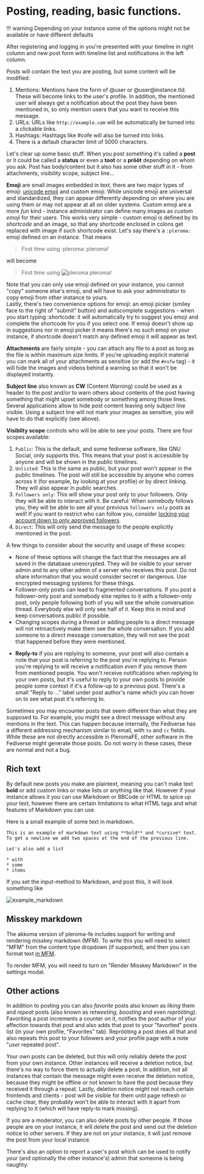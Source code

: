 # Posting, reading, basic functions.

!!! warning
    Depending on your instance some of the options might not be available or have different defaults

After registering and logging in you're presented with your timeline in right column and new post form with timeline list and notifications in the left column.

Posts will contain the text you are posting, but some content will be modified:

1. Mentions: Mentions have the form of @user or @user<span></span>@instance.tld. These will become links to the user's profile. In addition, the mentioned user will always get a notification about the post they have been mentioned in, so only mention users that you want to receive this message.
2. URLs: URLs like `http://example.com` will be automatically  be turned into a clickable links.
3. Hashtags: Hashtags like #cofe will also be turned into links.
4. There is a default character limit of 5000 characters.

Let's clear up some basic stuff. When you post something it's called a **post** or it could be called a **status** or even a **toot** or a **prööt** depending on whom you ask. Post has body/content but it also has some other stuff in it - from attachments, visibility scope, subject line...

**Emoji** are small images embedded in text, there are two major types of emoji: [unicode emoji](https://en.wikipedia.org/wiki/Emoji) and custom emoji. While unicode emoji are universal and standardized, they can appear differently depending on where you are using them or may not appear at all on older systems. Custom emoji are a more *fun* kind - instance administrator can define many images as *custom emoji* for their users. This works very simple - custom emoji is defined by its *shortcode* and an image, so that any shortcode enclosed in colons get replaced with image if such shortcode exist.
Let's say there's a `:pleroma:` emoji defined on an instance. That means  
> First time using :pleroma: pleroma!  

will become  
> First time using ![pleroma](../assets/example_emoji.png) pleroma!  

Note that you can only use emoji defined on your instance, you cannot "copy" someone else's emoji, and will have to ask your administrator to copy emoji from other instance to yours.  
Lastly, there's two convenience options for emoji: an emoji picker (smiley face to the right of "submit" button) and autocomplete suggestions - when you start typing :shortcode: it will automatically try to suggest you emoji and complete the shortcode for you if you select one. If emoji doesn't show up in suggestions nor in emoji picker it means there's no such emoji on your instance, if shortcode doesn't match any defined emoji it will appear as text.

**Attachments** are fairly simple - you can attach any file to a post as long as the file is within maximum size limits. If you're uploading explicit material you can mark all of your attachments as sensitive (or add the `#nsfw` tag) - it will hide the images and videos behind a warning so that it won't be displayed instantly.

**Subject line** also known as **CW** (Content Warning) could be used as a header to the post and/or to warn others about contents of the post having something that might upset somebody or something among those lines. Several applications allow to hide post content leaving only subject line visible. Using a subject line will not mark your images as sensitive, you will have to do that explicitly (see above).

**Visiblity scope** controls who will be able to see your posts. There are four scopes available:

1. `Public`: This is the default, and some fediverse software, like GNU Social, only supports this. This means that your post is accessible by anyone and will be shown in the public timelines.
2. `Unlisted`: This is the same as public, but your post won't appear in the public timelines. The post will still be accessible by anyone who comes across it (for example, by looking at your profile) or by direct linking. They will also appear in public searches.
3. `Followers only`: This will show your post only to your followers. Only they will be able to interact with it. Be careful: When somebody follows you, they will be able to see all your previous `followers only` posts as well! If you want to restrict who can follow you, consider [locking your account down to only approved followers](../settings#profile).
4. `Direct`: This will only send the message to the people explicitly mentioned in the post.

A few things to consider about the security and usage of these scopes:

- None of these options will change the fact that the messages are all saved in the database unencrypted. They will be visible to your server admin and to any other admin of a server who receives this post. Do not share information that you would consider secret or dangerous. Use encrypted messaging systems for these things.
- Follower-only posts can lead to fragmented conversations. If you post a follower-only post and somebody else replies to it with a follower-only post, only people following both of you will see the whole conversation thread. Everybody else will only see half of it. Keep this in mind and keep conversations public if possible.
- Changing scopes during a thread or adding people to a direct message will not retroactively make them see the whole conversation. If you add someone to a direct message conversation, they will not see the post that happened before they were mentioned.
* **Reply-to** if you are replying to someone, your post will also contain a note that your post is referring to the post you're replying to. Person you're replying to will receive a notification *even* if you remove them from mentioned people. You won't receive notifications when replying to your own posts, but it's useful to reply to your own posts to provide people some context if it's a follow-up to a previous post. There's a small "Reply to ..." label under post author's name which you can hover on to see what post it's referring to.

Sometimes you may encounter posts that seem different than what they are supposed to. For example, you might see a direct message without any mentions in the text. This can happen because internally, the Fediverse has a different addressing mechanism similar to email, with `to` and `cc` fields. While these are not directly accessible in PleromaFE, other software in the Fediverse might generate those posts. Do not worry in these cases, these are normal and not a bug.

## Rich text

By default new posts you make are plaintext, meaning you can't make text **bold** or add custom links or make lists or anything like that. However if your instance allows it you can use Markdown or BBCode or HTML to spice up your text, however there are certain limitations to what HTML tags and what features of Markdown you can use.

Here is a small example of some text in markdown.

```
This is an example of markdown text using **bold** and *cursive* text.  
To get a newline we add two spaces at the end of the previous line.

Let's also add a list

* with
* some
* items
```

If you set the input-method to Markdown, and post this, it will look something like

![example_markdown](../assets/example_markdown.png)

## Misskey markdown

The akkoma version of pleroma-fe includes support for writing and rendering
misskey markdown (MFM). To write this you will need to select "MFM" from
the content type dropdown (if supported), and then you can format text
[in MFM](https://akkoma.dev/sfr/marked-mfm/src/branch/master/docs/syntax.md).

To render MFM, you will need to turn on "Render Misskey Markdown" in
the settings modal.

## Other actions

In addition to posting you can also *favorite* posts also known as *liking* them and *repeat* posts (also known as *retweeting*, *boosting* and even *reprööting*). Favoriting a post increments a counter on it, notifies the post author of your affection towards that post and also adds that post to your "favorited" posts list (in your own profile, "Favorites" tab). Reprööting a post does all that and also repeats this post to your followers and your profile page with a note "*user* repeated post".

Your own posts can be deleted, but this will only reliably delete the post from your own instance. Other instances will receive a deletion notice, but there's no way to force them to actually delete a post. In addition, not all instances that contain the message might even receive the deletion notice, because they might be offline or not known to have the post because they received it through a repeat. Lastly, deletion notice might not reach certain frontends and clients - post will be visible for them until page refresh or cache clear, they probably won't be able to interact with it apart from replying to it (which will have reply-to mark missing).

If you are a moderator, you can also delete posts by other people. If those people are on your instance, it will delete the post and send out the deletion notice to other servers. If they are not on your instance, it will just remove the post from your local instance.

There's also an option to report a user's post which can be used to notify your (and optionally the other instance's) admin that someone is being naughty.
